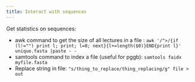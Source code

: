 ```yaml
---
title: Interact with sequences
---
```

Get statistics on sequences:
+ awk command to get the size of all lectures in a file : `awk '/^>/{if (l!="") print l; print; l=0; next}{l+=length($0)}END{print l}' unique.fasta |paste - -`
+ samtools command to index a file (useful for pggb): `samtools faidx myfile.fasta`
+ Replace string in file: `"s/thing_to_replace/thing_replacing/g" file > out`